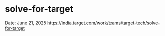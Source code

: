 # solve-for-target
Date: June 21, 2025
https://india.target.com/work/teams/target-tech/solve-for-target
